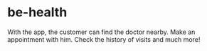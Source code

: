 # be-health
With the app, the customer can find the doctor nearby. Make an appointment with him.  Check the history of visits and much more! 
